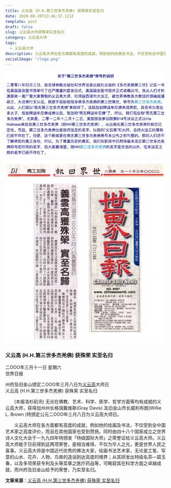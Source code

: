 ```yaml
---
title: 义云高 (H.H.第三世多杰羌佛) 获殊荣实至名归
date: 2020-08-20T13:46:37.121Z
template: post
draft: false
slug: 义云高大师获殊荣实至名归
category: 义云高大师
tags:
  - 义云高大师
description: 义云高大师在各方面都有高度的成就，例如他的绘画及书法，不仅受到全中国艺术家之高度评价，而且在其他国家也受到赞扬。同时由四十八个国家成立之世界诗人文化大会于一九九四年特颁发「特级国际大师」之荣誉证给义云高大师。
socialImage: "/logo.png"
---
```

![alt text](/media/intro.png "义云高大师")

![alt text](/media/shijierebao.jpg "义云高大师")

### 义云高 (H.H.第三世多杰羌佛) 获殊荣 实至名归

二OOO年三月十一日 星期六\
世界日报

州府及旧金山颁定二OOO年三月八日为[义云高](/tag/义云高大师/)大师日\
义云高 (H.H.第三世多杰羌佛) 获殊荣 实至名归

<p style="text-indent: 2em">(本报洛杉矶讯) 无论在佛教、艺术、科学、医学、哲学方面等均有成就的义云高大师，获得加州州长格瑞戴维斯(Gray Davis) 及旧金山市长威利布朗(Willie L. Brown )特颁定公元二OOO年三月八日为义云高大师日。</p>

<p style="text-indent: 2em">义云高大师在各方面都有高度的成就，例如他的绘画及书法，不仅受到全中国艺术家之高度评价，而且在其他国家也受到赞扬。同时由四十八个国家成立之世界诗人文化大会于一九九四年特颁发「特级国际大师」之荣誉证给义云高大师。义云高大师能于日前得到这两项荣誉，是相当难得，不仅为华人之光，更是世界人民之喜事。义云高大师是中国近代优秀的佛法大家，绘画书法艺术家，无论是工笔、写意的山水、花卉、人物、鸟兽的造诣到达高度的境界；从其研发出特级名茶—碧玉春，以及多项荣获专利及头等奖章之医疗药品等，可略窥其在科学方面之卓越成就，而州府及旧金山给予的荣誉，乃实至名归。</p>

**文章来源**：[义云高 (H.H.第三世多杰羌佛) 获殊荣 实至名归](https://ibodhi.org/2020/08/14/%e4%b9%89%e4%ba%91%e9%ab%98%e5%a4%a7%e5%b8%88%e8%8e%b7%e6%ae%8a%e8%8d%a3-%e5%ae%9e%e8%87%b3%e5%90%8d%e5%bd%92/)